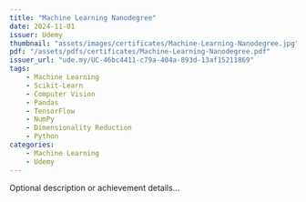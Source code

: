```yaml
---
title: "Machine Learning Nanodegree"
date: 2024-11-01
issuer: Udemy
thumbnail: "assets/images/certificates/Machine-Learning-Nanodegree.jpg"
pdf: "/assets/pdfs/certificates/Machine-Learning-Nanodegree.pdf"
issuer_url: "ude.my/UC-46bc4411-c79a-404a-893d-13af15211869"
tags:
    - Machine Learning
    - Scikit-Learn
    - Computer Vision
    - Pandas
    - TensorFlow
    - NumPy
    - Dimensionality Reduction
    - Python
categories:
    - Machine Learning
    - Udemy
---
```


Optional description or achievement details...
